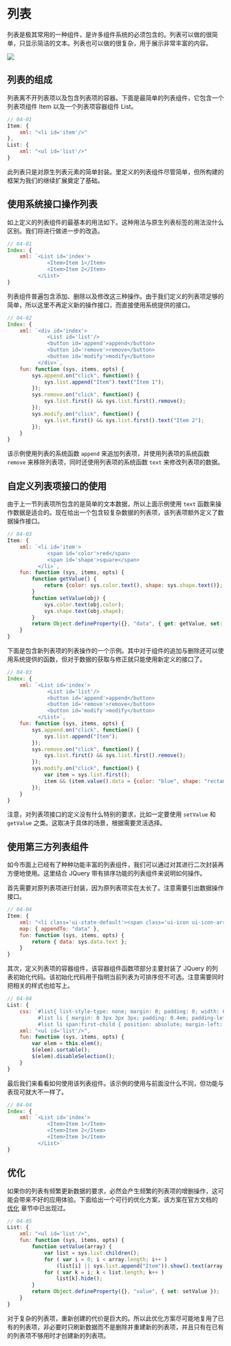 # 列表

列表是极其常用的一种组件，是许多组件系统的必须包含的。列表可以做的很简单，只显示简洁的文本。列表也可以做的很复杂，用于展示非常丰富的内容。

<img src="https://xmlplus.cn/img/components/list.png" class="img-responsive"/>

## 列表的组成

列表离不开列表项以及包含列表项的容器。下面是最简单的列表组件，它包含一个列表项组件 Item 以及一个列表项容器组件 List。

```js
// 04-01
Item: {
    xml: "<li id='item'/>"
},
List: {
    xml: "<ul id='list'/>"
}
```

此列表只是对原生列表元素的简单封装。里定义的列表组件尽管简单，但所构建的框架为我们的继续扩展奠定了基础。

## 使用系统接口操作列表

如上定义的列表组件的最基本的用法如下。这种用法与原生列表标签的用法没什么区别。我们将进行做进一步的改造。

```js
// 04-01
Index: {
    xml: `<List id='index'>
             <Item>Item 1</Item>
             <Item>Item 2</Item>
          </List>`
}
```

列表组件普遍包含添加、删除以及修改这三种操作。由于我们定义的列表项足够的简单，所以这里不再定义新的操作接口，而直接使用系统提供的接口。

```js
// 04-02
Index: {
    xml: `<div id='index'>
             <List id='list'/>
             <button id='append'>append</button>
             <button id='remove'>remove</button>
             <button id='modify'>modify</button>
          </div>`,
    fun: function (sys, items, opts) {
        sys.append.on("click", function() {
            sys.list.append("Item").text("Item 1");
        });
        sys.remove.on("click", function() {
            sys.list.first() && sys.list.first().remove();
        });
        sys.modify.on("click", function() {
            sys.list.first() && sys.list.first().text("Item 2");
        });
    }
}
```

该示例使用列表的系统函数 `append` 来追加列表项，并使用列表项的系统函数 `remove` 来移除列表项，同时还使用列表项的系统函数 `text` 来修改列表项的数据。

## 自定义列表项接口的使用

由于上一节列表项所包含的是简单的文本数据，所以上面示例使用 `text` 函数来操作数据是适合的。现在给出一个包含较复杂数据的列表项，该列表项额外定义了数据操作接口。

```js
// 04-03
Item: {
    xml: `<li id='item'>
             <span id='color'>red</span>
             <span id='shape'>square</span>
          </li>`,
    fun: function (sys, items, opts) {
        function getValue() {
            return {color: sys.color.text(), shape: sys.shape.text()};
        }
        function setValue(obj) {
            sys.color.text(obj.color);
            sys.shape.text(obj.shape);
        }
        return Object.defineProperty({}, "data", { get: getValue, set: setValue});
    }
}
```

下面是包含新列表项的列表操作的一个示例。其中对于组件的追加与删除还可以使用系统提供的函数，但对于数据的获取与修正就只能使用新定义的接口了。

```js
// 04-03
Index: {
    xml: `<List id='index'>
             <List id='list'/>
             <button id='append'>append</button>
             <button id='remove'>remove</button>
             <button id='modify'>modify</button>
          </List>`,
    fun: function (sys, items, opts) {
        sys.append.on("click", function() {
            sys.list.append("Item");
        });
        sys.remove.on("click", function() {
            sys.list.first() && sys.list.first().remove();
        });
        sys.modify.on("click", function() {
            var item = sys.list.first();
            item && (item.value().data = {color: "blue", shape: "rectangle"});
        });
    }
}
```

注意，对列表项接口的定义没有什么特别的要求，比如一定要使用 `setValue` 和 `getValue` 之类。这取决于具体的场景，根据需要灵活选择。

## 使用第三方列表组件

如今市面上已经有了种种功能丰富的列表组件，我们可以通过对其进行二次封装再方便地使用。这里结合 JQuery 带有排序功能的列表组件来说明如何操作。

首先需要对原列表项进行封装，因为原列表项实在太长了。注意需要引出数据操作接口。

```js
// 04-04
Item: {
    xml: "<li class='ui-state-default'><span class='ui-icon ui-icon-arrowthick-2-n-s'/><span id='data'/></li>",
    map: { appendTo: "data" },
    fun: function (sys, items, opts) {
        return { data: sys.data.text };
    }
}
```

其次，定义列表项的容器组件，该容器组件函数项部分主要封装了 JQuery 的列表初始化代码。该初始化代码用于指明当前列表为可排序但不可选。注意需要同时把相关的样式也给写上。

```js
// 04-04
List: {
    css: `#list{ list-style-type: none; margin: 0; padding: 0; width: 60%; }
          #list li { margin: 0 3px 3px 3px; padding: 0.4em; padding-left: 1.5em; font-size: 1.4em; height: 18px; }
          #list li span:first-child { position: absolute; margin-left: -1.3em; }`,
    xml: "<ul id='list'/>",
    fun: function (sys, items, opts) {
        var elem = this.elem();
        $(elem).sortable();
        $(elem).disableSelection();
    }
}
```

最后我们来看看如何使用该列表组件。该示例的使用与前面没什么不同，但功能与表现可就大不一样了。

```js
// 04-04
Index: {
    xml: `<List id='index'>
             <Item>Item 1</Item>
             <Item>Item 2</Item>
             <Item>Item 3</Item>
          </List>`
}
```

## 优化

如果你的列表有频繁更新数据的要求，必然会产生频繁的列表项的增删操作，这可能会带来不好的应用体验。下面给出一个可行的优化方案，该方案在官方文档的 [优化](http://xmlplus.cn/docs#优化) 章节中已出现过。

```js
// 04-05
List: {
    xml: "<ul id='list'/>",
    fun: function (sys, items, opts) {
        function setValue(array) {
            var list = sys.list.children();
            for ( var i = 0; i < array.length; i++ )
                (list[i] || sys.list.append("Item")).show().text(array[i]);
            for ( var k = i; k < list.length; k++ )
                list[k].hide();
        }
        return Object.defineProperty({}, "value", { set: setValue });
    }
}
```

对于复杂的列表项，重新创建的代价是巨大的。所以此优化方案尽可能地复用了已有的列表项，非必要时只刷新数据而不是删除并重建新的列表项，并且只有在已有的列表项不够用时才创建新的列表项。
